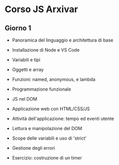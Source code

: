 # Corso JS Arxivar

## Giorno 1

- Panoramica del linguaggio e architettura di base
- Installazione di Node e VS Code
- Variabili e tipi
- Oggetti e array
- Funzioni: named, anonymous, e lambda
- Programmazione funzionale
- JS nel DOM
- Applicazione web con HTML/CSS/JS
- Attività dell'applicazione: tempo ed eventi utente
- Lettura e manipolazione del DOM
- Scope delle variabili e uso di 'strict'
- Gestione degli errori

- Esercizio: costruzione di un timer